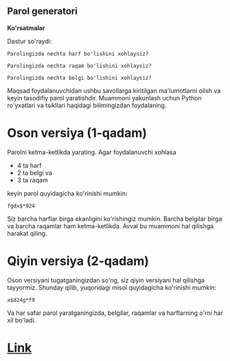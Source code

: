 ## Parol generatori

**Ko'rsatmalar**

Dastur so'raydi:

```
Parolingizda nechta harf bo'lishini xohlaysiz?

```

```
Parolingizda nechta raqam bo'lishini xohlaysiz?

```

```
Parolingizda nechta belgi bo'lishini xohlaysiz?

```

Maqsad foydalanuvchidan ushbu savollarga kiritilgan ma'lumotlarni olish va keyin tasodifiy parol yaratishdir. Muammoni yakunlash uchun Python ro'yxatlari va tsikllari haqidagi bilimingizdan foydalaning.

# Oson versiya (1-qadam)

Parolni ketma-ketlikda yarating. Agar foydalanuvchi xohlasa

- 4 ta harf
- 2 ta belgi va
- 3 ta raqam

keyin parol quyidagicha ko'rinishi mumkin:

```
fgdx$*924

```

Siz barcha harflar birga ekanligini ko'rishingiz mumkin. Barcha belgilar birga va barcha raqamlar ham ketma-ketlikda. Avval bu muammoni hal qilishga harakat qiling.

# Qiyin versiya (2-qadam)

Oson versiyani tugatganingizdan so'ng, siz qiyin versiyani hal qilishga tayyormiz.  Shunday qilib, yuqoridagi misol quyidagicha ko'rinishi mumkin:

```
x$d24g*f9

```

Va har safar parol yaratganingizda, belgilar, raqamlar va harflarning o'rni har xil bo'ladi.

# [Link](https://replit.com/@UmidjonYuldashe?path=folder/100%20days%20of%20coding/Day%205)
